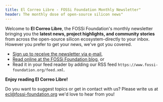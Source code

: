 ```yaml
---
title: El Correo Libre - FOSSi Foundation Monthly Newsletter"
header: The monthly dose of open-source silicon news"
---
```


Welcome to **El Correo Libre**, the FOSSi Foundation's monthly newsletter bringing you the **latest news, project highlights, and community stories** from across the open-source silicon ecosystem-directly to your inbox.
However you prefer to get your news, we've got you covered.

* [Sign up to receive the newsletter via e-mail](https://fossi-foundation.us17.list-manage.com/subscribe?u=5d525b453672149a60c198960&id=1241c8638b),
* [Read online at the FOSSi Foundation blog](/news), or
* Read it in your feed reader by adding our RSS feed `https://www.fossi-foundation.org/feed.xml`.

**Enjoy reading El Correo Libre!**

Do you want to suggest topics or get in contact with us?
Please write us at [ecl@fossi-foundation.org](mailto:ecl@fossi-foundation.org)
we'd love to hear from you!